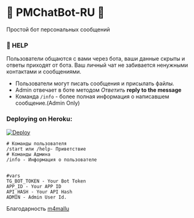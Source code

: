 # 🤖 PMChatBot-RU 🤖
Простой бот персональных сообщений
### 💠 HELP
Пользователи общаются с вами через бота, ваши данные скрыты и ответы приходят от бота.
Ваш личный чат не забивается ненужными контактами и сообщениями.
- Пользователи могут писать сообщения и присылать файлы.
- Admin отвечает в боте методом *Ответить* **reply to the message** 
- Команда `/info` - более полная информация о написавшем сообщение.(Admin Only)

### Deploying on Heroku:

[![Deploy](https://www.herokucdn.com/deploy/button.svg)](https://heroku.com/deploy?template=https://github.com/anvikVRN/PMChatbot-RU)
```
# Команды пользователя
/start или /help- Приветствие
# Команды Админа
/info - Информация о пользователе


#vars
TG_BOT_TOKEN - Your Bot Token
APP_ID - Your APP ID
API_HASH - Your API Hash
ADMIN - Admin User Id.
```
Благодарность
[m4mallu](https://github.com/m4mallu/PMChatbot)
